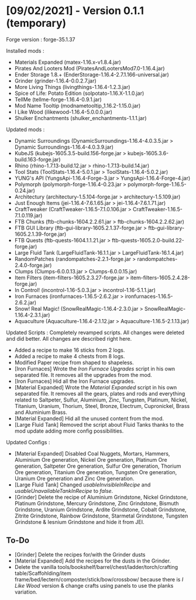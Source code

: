 # [09/02/2021] - Version 0.1.1 (temporary)  
Forge version : forge-35.1.37  

Installed mods :
- Materials Expanded (matex-1.16.x-v1.8.4.jar)
- Pirates And Looters Mod (PiratesAndLootersMod7.0-1.16.4.jar)
- Ender Storage 1.8.+ (EnderStorage-1.16.4-2.7.1.166-universal.jar)
- Grinder (grinder-1.16.4-0.0.2.7.jar)
- More Living Things (livingthings-1.16.4-1.2.3.jar)
- Spice of Life: Potato Edition (solpotato-1.16.X-1.1.0.jar)
- TellMe (tellme-forge-1.16.4-0.9.1.jar)
- Mod Name Tooltip (modnametooltip_1.16.2-1.15.0.jar)
- I Like Wood (ilikewood-1.16.4-5.0.0.0.jar)
- Shulker Enchantments (shulker_enchantments-1.1.1.jar)

Updated mods :
- Dynamic Surroundings (DynamicSurroundings-1.16.4-4.0.3.5.jar > Dynamic Surroundings-1.16.4-4.0.3.9.jar)
- KubeJS (kubejs-1605.3.5-build.156-forge.jar > kubejs-1605.3.6-build.163-forge.jar)
- Rhino (rhino-1.7.13-build.12.jar > rhino-1.7.13-build.14.jar)
- Tool Stats (ToolStats-1.16.4-5.0.1.jar > ToolStats-1.16.4-5.0.2.jar)
- YUNG's API (YungsApi-1.16.4-Forge-3.jar > YungsApi-1.16.4-Forge-4.jar)
- Polymorph (polymorph-forge-1.16.4-0.23.jar > polymorph-forge-1.16.5-0.24.jar)
- Architectury (architectury-1.5.104-forge.jar > architectury-1.5.109.jar)
- Just Enough Items (jei-1.16.4-7.6.1.65.jar > jei-1.16.4-7.6.1.71.jar)
- CraftTweaker (CraftTweaker-1.16.5-7.1.0.106.jar > CraftTweaker-1.16.5-7.1.0.119.jar)
- FTB Chunks (ftb-chunks-1604.2.2.61.jar > ftb-chunks-1604.2.2.62.jar)
- FTB GUI Library (ftb-gui-library-1605.2.1.37-forge.jar > ftb-gui-library-1605.2.1.39-forge.jar)
- FTB Quests (ftb-quests-1604.1.1.21.jar > ftb-quests-1605.2.0-build.22-forge.jar)
- Large Fluid Tank (LargeFluidTank-16.1.1.jar > LargeFluidTank-16.1.4.jar)
- RandomPatches (randompatches-2.2.1-forge.jar > randompatches-2.4.0-forge.jar)
- Clumps (Clumps-6.0.0.13.jar > Clumps-6.0.0.15.jar)
- Item Filters (item-filters-1605.2.3.27-forge.jar > item-filters-1605.2.4.28-forge.jar)
- In Control! (incontrol-1.16-5.0.3.jar > incontrol-1.16-5.1.1.jar)
- Iron Furnaces (ironfurnaces-1.16.5-2.6.2.jar > ironfurnaces-1.16.5-2.6.2.jar)
- Snow! Real Magic! (SnowRealMagic-1.16.4-2.3.0.jar > SnowRealMagic-1.16.4-2.3.1.jar)
- Aquaculture (Aquaculture-1.16.4-2.1.12.jar > Aquaculture-1.16.5-2.1.13.jar)


Updated Scripts :
Completely revamped scripts. All changes were deleted and did better. All changes are described right here.

- Added a recipe to make 16 sticks from 2 logs.
- Added a recipe to make 4 chests from 8 logs.
- Modified Paper recipe from shaped to shapeless.
- [Iron Furnaces] Wrote the *Iron Furnace Upgrades* script in his own separated file. It removes all the upgrades from the mod.
- [Iron Furnaces] Hid all the Iron Furnace upgrades.
- [Material Expanded] Wrote the *Material Expanded* script in his own separated file. It removes all the gears, plates and rods and everything related to Saltpeter, Sulfur, Aluminium, Zinc, Tungsten, Platinum, Nickel, Titanium, Uranium, Thorium, Steel, Bronze, Electrum, Cupronickel, Brass and Aluminium Brass.
- [Material Expanded] Hid all the unused content from the mod.
- [Large Fluid Tank] Removed the script about Fluid Tanks thanks to the mod update adding more config possibilities.

Updated Configs :
- [Material Expanded] Disabled Coal Nuggets, Mortars, Hammers, Aluminium Ore generation, Nickel Ore generation, Platinum Ore generation, Saltpeter Ore generation, Sulfur Ore generation, Thorium Ore generation, Titanium Ore generation, Tungsten Ore generation, Uranium Ore generation and Zinc Ore generation.
- [Large Fluid Tank] Changed *usableInvisibleInRecipe* and *usableUnavailableTankInRecipe* to *false*.
- [Grinder] Delete the recipe of Aluminium Grindstone, Nickel Grindstone, Platinum Grindstone, Mercury Grindstone, Zinc Grindstone, Bismuth Grindstone, Uranium Grindstone, Ardite Grindstone, Cobalt Grindstone, Zitrite Grindstone, Rainbow Grindstone, Starmetal Grindstone, Tungsten Grindstone & Iesnium Grindstone and hide it from JEI.

## To-Do

- [Grinder] Delete the recipes for/with the Grinder dusts
- [Material Expanded] Add the recipes for the dusts in the Grinder.
- Delete the vanilla tools/bookshelf/barrel/chest/ladder/torch/crafting table/Scaffohlding/item frame/bed/lectern/composter/stick/bow/crossbow/ because there is *I Like Wood* version & change crafts using panels to use the planks variation.

